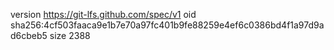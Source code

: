 version https://git-lfs.github.com/spec/v1
oid sha256:4cf503faaca9e1b7e70a97fc401b9fe88259e4ef6c0386bd4f1a97d9ad6cbeb5
size 2388
